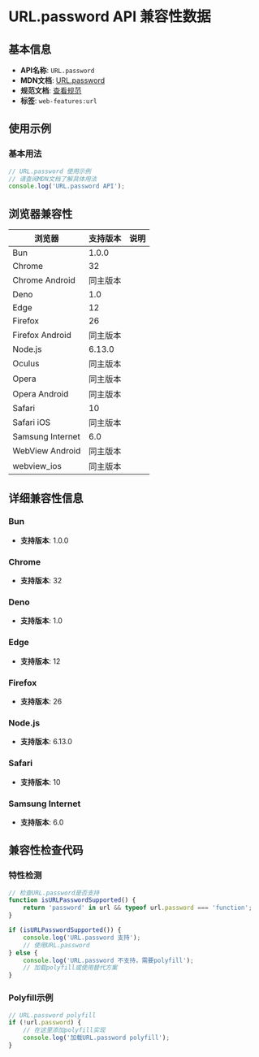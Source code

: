 # URL.password API 兼容性数据

## 基本信息

- **API名称**: `URL.password`
- **MDN文档**: [URL.password](https://developer.mozilla.org/docs/Web/API/URL/password)
- **规范文档**: [查看规范](https://url.spec.whatwg.org/#dom-url-password)
- **标签**: `web-features:url`

## 使用示例

### 基本用法

```javascript
// URL.password 使用示例
// 请查阅MDN文档了解具体用法
console.log('URL.password API');
```

## 浏览器兼容性

| 浏览器 | 支持版本 | 说明 |
|--------|----------|------|
| Bun | 1.0.0 |  |
| Chrome | 32 |  |
| Chrome Android | 同主版本 |  |
| Deno | 1.0 |  |
| Edge | 12 |  |
| Firefox | 26 |  |
| Firefox Android | 同主版本 |  |
| Node.js | 6.13.0 |  |
| Oculus | 同主版本 |  |
| Opera | 同主版本 |  |
| Opera Android | 同主版本 |  |
| Safari | 10 |  |
| Safari iOS | 同主版本 |  |
| Samsung Internet | 6.0 |  |
| WebView Android | 同主版本 |  |
| webview_ios | 同主版本 |  |

## 详细兼容性信息

### Bun

- **支持版本**: 1.0.0

### Chrome

- **支持版本**: 32

### Deno

- **支持版本**: 1.0

### Edge

- **支持版本**: 12

### Firefox

- **支持版本**: 26

### Node.js

- **支持版本**: 6.13.0

### Safari

- **支持版本**: 10

### Samsung Internet

- **支持版本**: 6.0

## 兼容性检查代码

### 特性检测

```javascript
// 检查URL.password是否支持
function isURLPasswordSupported() {
    return 'password' in url && typeof url.password === 'function';
}

if (isURLPasswordSupported()) {
    console.log('URL.password 支持');
    // 使用URL.password
} else {
    console.log('URL.password 不支持，需要polyfill');
    // 加载polyfill或使用替代方案
}
```

### Polyfill示例

```javascript
// URL.password polyfill
if (!url.password) {
    // 在这里添加polyfill实现
    console.log('加载URL.password polyfill');
}
```

